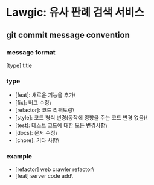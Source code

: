 # Lawgic: 유사 판례 검색 서비스

## git commit message convention
### message format
[type] title
### type
- [feat]: 새로운 기능을 추가\
- [fix]: 버그 수정\
- [refactor]: 코드 리팩토링\
- [style]: 코드 형식 변경(동작에 영향을 주는 코드 변경 없음)\
- [test]: 테스트 코드에 대한 모든 변경사항\
- [docs]: 문서 수정\
- [chore]: 기타 사항\
### example
- [refactor] web crawler refactor\
- [feat] server code add\
